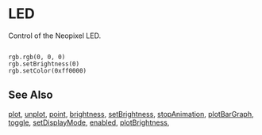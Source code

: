 # LED

Control of the Neopixel LED.

```cards

rgb.rgb(0, 0, 0)
rgb.setBrightness(0)
rgb.setColor(0xff0000)

```

## See Also

[plot](/reference/led/plot), [unplot](/reference/led/unplot), [point](/reference/led/point), [brightness](/reference/led/brightness), [setBrightness](/reference/led/set-brightness), [stopAnimation](/reference/led/stop-animation), [plotBarGraph](/reference/led/plot-bar-graph), [toggle](/reference/led/toggle), [setDisplayMode](/reference/led/set-display-mode), [enabled](/reference/led/enable),
[plotBrightness](/reference/led/plot-brightness),
